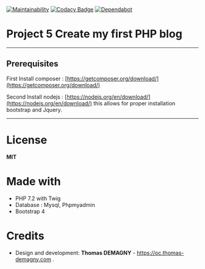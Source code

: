 [![Maintainability](https://api.codeclimate.com/v1/badges/8345600a2ba38aca04cb/maintainability)](https://codeclimate.com/github/thomas-demagny/My_blog/maintainability)
[![Codacy Badge](https://api.codacy.com/project/badge/Grade/5fa6d0a482404540827acb79e006da77)](https://www.codacy.com/manual/thomas-demagny/My_blog?utm_source=github.com&amp;utm_medium=referral&amp;utm_content=thomas-demagny/My_blog&amp;utm_campaign=Badge_Grade)
[![Dependabot](https://badgen.net/dependabot/dependabot/dependabot-core/?icon=dependabot)](https://github.com/thomas-demagny/My_blog/graphs/contributors)

# Project 5 Create my first PHP blog



---

## Prerequisites

First Install composer : [https://getcomposer.org/download/](https://getcomposer.org/download/)


Second Install nodejs : [https://nodejs.org/en/download/](https://nodejs.org/en/download/) this allows for proper installation  bootstrap and Jquery.

---

# License
**MIT**
# Made with
  - PHP 7.2 with Twig
  - Database : Mysql, Phpmyadmin
  - Bootstrap 4
# Credits
  - Design and development: **Thomas DEMAGNY** - https://oc.thomas-demagny.com .
 
